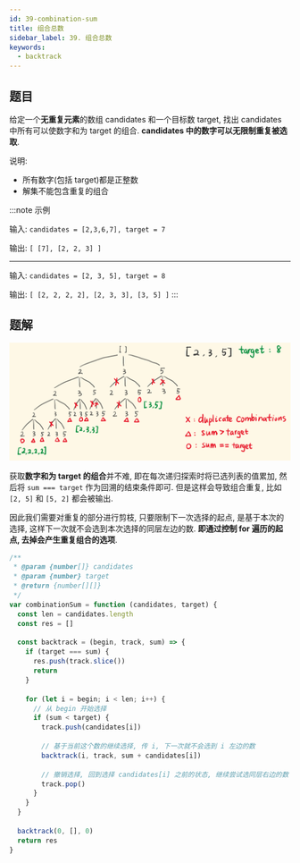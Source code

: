 ```yaml
---
id: 39-combination-sum
title: 组合总数
sidebar_label: 39. 组合总数
keywords:
  - backtrack
---
```


## 题目

给定一个**无重复元素**的数组 candidates 和一个目标数 target, 找出 candidates 中所有可以使数字和为 target 的组合. **candidates 中的数字可以无限制重复被选取**.

说明:

- 所有数字(包括 target)都是正整数
- 解集不能包含重复的组合

:::note 示例

输入: `candidates = [2,3,6,7], target = 7`

输出: `[ [7], [2, 2, 3] ]`

---

输入: `candidates = [2, 3, 5], target = 8`

输出: `[ [2, 2, 2, 2], [2, 3, 3], [3, 5] ]`
:::

## 题解

![39-combination-sum](../../static/img/39-combination-sum.png)

获取**数字和为 target 的组合**并不难, 即在每次递归探索时将已选列表的值累加, 然后将 `sum === target` 作为回溯的结束条件即可. 但是这样会导致组合重复, 比如 `[2, 5]` 和 `[5, 2]` 都会被输出.

因此我们需要对重复的部分进行剪枝, 只要限制下一次选择的起点, 是基于本次的选择, 这样下一次就不会选到本次选择的同层左边的数.
**即通过控制 for 遍历的起点, 去掉会产生重复组合的选项**.

```js
/**
 * @param {number[]} candidates
 * @param {number} target
 * @return {number[][]}
 */
var combinationSum = function (candidates, target) {
  const len = candidates.length
  const res = []

  const backtrack = (begin, track, sum) => {
    if (target === sum) {
      res.push(track.slice())
      return
    }

    for (let i = begin; i < len; i++) {
      // 从 begin 开始选择
      if (sum < target) {
        track.push(candidates[i])

        // 基于当前这个数的继续选择, 传 i, 下一次就不会选到 i 左边的数
        backtrack(i, track, sum + candidates[i])

        // 撤销选择, 回到选择 candidates[i] 之前的状态, 继续尝试选同层右边的数
        track.pop()
      }
    }
  }

  backtrack(0, [], 0)
  return res
}
```
